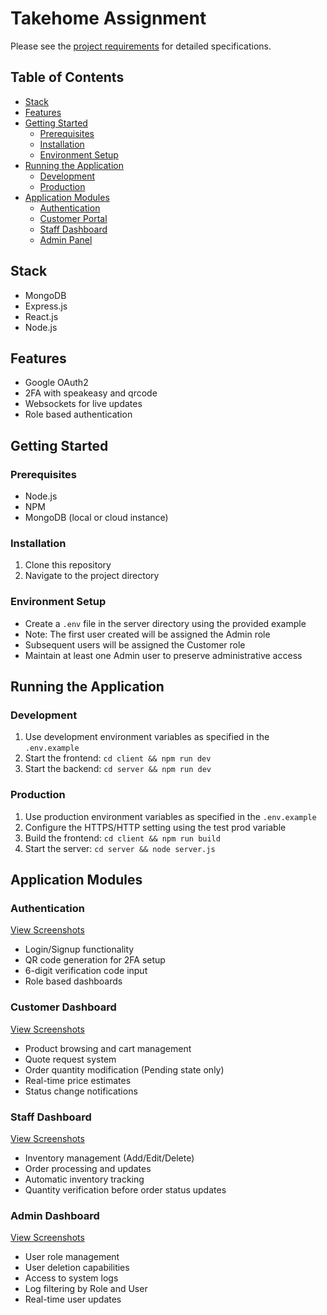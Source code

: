 # Takehome Assignment

Please see the [project requirements](REQUIREMENTS.md) for detailed specifications.

## Table of Contents

- [Stack](#stack)
- [Features](#features)
- [Getting Started](#getting-started)
  - [Prerequisites](#prerequisites)
  - [Installation](#installation)
  - [Environment Setup](#environment-setup)
- [Running the Application](#running-the-application)
  - [Development](#development)
  - [Production](#production)
- [Application Modules](#application-modules)
  - [Authentication](#authentication)
  - [Customer Portal](#customer-portal)
  - [Staff Dashboard](#staff-dashboard)
  - [Admin Panel](#admin-panel)

## Stack

- MongoDB
- Express.js
- React.js
- Node.js

## Features

- Google OAuth2
- 2FA with speakeasy and qrcode
- Websockets for live updates
- Role based authentication

## Getting Started

### Prerequisites

- Node.js
- NPM
- MongoDB (local or cloud instance)

### Installation

1. Clone this repository
2. Navigate to the project directory

### Environment Setup

- Create a `.env` file in the server directory using the provided example
- Note: The first user created will be assigned the Admin role
- Subsequent users will be assigned the Customer role
- Maintain at least one Admin user to preserve administrative access

## Running the Application

### Development

1. Use development environment variables as specified in the `.env.example`
2. Start the frontend: `cd client && npm run dev`
3. Start the backend: `cd server && npm run dev`

### Production

1. Use production environment variables as specified in the `.env.example`
2. Configure the HTTPS/HTTP setting using the test prod variable
3. Build the frontend: `cd client && npm run build`
4. Start the server: `cd server && node server.js`

## Application Modules

### Authentication
[View Screenshots](./screenshots/auth)
- Login/Signup functionality
- QR code generation for 2FA setup
- 6-digit verification code input
- Role based dashboards

### Customer Dashboard
[View Screenshots](./screenshots/customer)
- Product browsing and cart management
- Quote request system
- Order quantity modification (Pending state only)
- Real-time price estimates
- Status change notifications

### Staff Dashboard
[View Screenshots](./screenshots/staff)
- Inventory management (Add/Edit/Delete)
- Order processing and updates
- Automatic inventory tracking
- Quantity verification before order status updates

### Admin Dashboard
[View Screenshots](./screenshots/admin)
- User role management
- User deletion capabilities
- Access to system logs
- Log filtering by Role and User
- Real-time user updates
